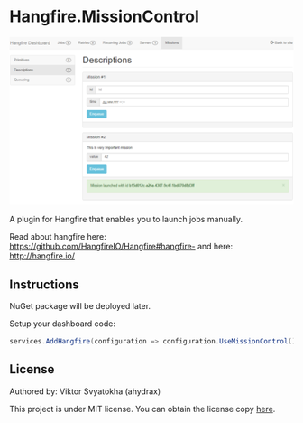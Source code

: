 # Hangfire.MissionControl

![dashboard](content/dashboard.png)

A plugin for Hangfire that enables you to launch jobs manually.

Read about hangfire here: https://github.com/HangfireIO/Hangfire#hangfire-
and here: http://hangfire.io/

## Instructions
NuGet package will be deployed later.

Setup your dashboard code:
```csharp
services.AddHangfire(configuration => configuration.UseMissionControl());
```

## License
Authored by: Viktor Svyatokha (ahydrax)

This project is under MIT license. You can obtain the license copy [here](https://github.com/ahydrax/Hangfire.MissionControl/blob/master/LICENSE).